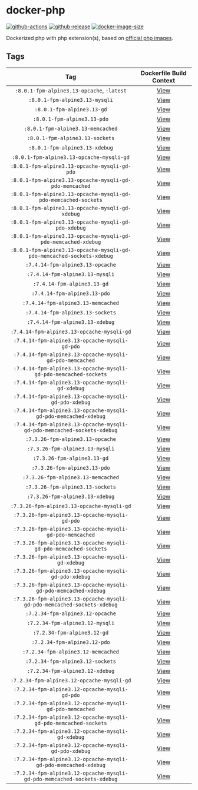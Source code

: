 # docker-php

[![github-actions](https://github.com/theohbrothers/docker-php/workflows/ci-master-pr/badge.svg)](https://github.com/theohbrothers/docker-php/actions)
[![github-release](https://img.shields.io/github/v/release/theohbrothers/docker-php?style=flat-square)](https://github.com/theohbrothers/docker-php/releases/)
[![docker-image-size](https://img.shields.io/docker/image-size/theohbrothers/docker-php/latest)](https://hub.docker.com/r/theohbrothers/docker-php)

Dockerized php with php extension(s), based on [official php images](https://hub.docker.com/_/php).

## Tags

| Tag | Dockerfile Build Context |
|:-------:|:---------:|
| `:8.0.1-fpm-alpine3.13-opcache`, `:latest` | [View](variants/8.0.1-fpm-alpine3.13-opcache ) |
| `:8.0.1-fpm-alpine3.13-mysqli` | [View](variants/8.0.1-fpm-alpine3.13-mysqli ) |
| `:8.0.1-fpm-alpine3.13-gd` | [View](variants/8.0.1-fpm-alpine3.13-gd ) |
| `:8.0.1-fpm-alpine3.13-pdo` | [View](variants/8.0.1-fpm-alpine3.13-pdo ) |
| `:8.0.1-fpm-alpine3.13-memcached` | [View](variants/8.0.1-fpm-alpine3.13-memcached ) |
| `:8.0.1-fpm-alpine3.13-sockets` | [View](variants/8.0.1-fpm-alpine3.13-sockets ) |
| `:8.0.1-fpm-alpine3.13-xdebug` | [View](variants/8.0.1-fpm-alpine3.13-xdebug ) |
| `:8.0.1-fpm-alpine3.13-opcache-mysqli-gd` | [View](variants/8.0.1-fpm-alpine3.13-opcache-mysqli-gd ) |
| `:8.0.1-fpm-alpine3.13-opcache-mysqli-gd-pdo` | [View](variants/8.0.1-fpm-alpine3.13-opcache-mysqli-gd-pdo ) |
| `:8.0.1-fpm-alpine3.13-opcache-mysqli-gd-pdo-memcached` | [View](variants/8.0.1-fpm-alpine3.13-opcache-mysqli-gd-pdo-memcached ) |
| `:8.0.1-fpm-alpine3.13-opcache-mysqli-gd-pdo-memcached-sockets` | [View](variants/8.0.1-fpm-alpine3.13-opcache-mysqli-gd-pdo-memcached-sockets ) |
| `:8.0.1-fpm-alpine3.13-opcache-mysqli-gd-xdebug` | [View](variants/8.0.1-fpm-alpine3.13-opcache-mysqli-gd-xdebug ) |
| `:8.0.1-fpm-alpine3.13-opcache-mysqli-gd-pdo-xdebug` | [View](variants/8.0.1-fpm-alpine3.13-opcache-mysqli-gd-pdo-xdebug ) |
| `:8.0.1-fpm-alpine3.13-opcache-mysqli-gd-pdo-memcached-xdebug` | [View](variants/8.0.1-fpm-alpine3.13-opcache-mysqli-gd-pdo-memcached-xdebug ) |
| `:8.0.1-fpm-alpine3.13-opcache-mysqli-gd-pdo-memcached-sockets-xdebug` | [View](variants/8.0.1-fpm-alpine3.13-opcache-mysqli-gd-pdo-memcached-sockets-xdebug ) |
| `:7.4.14-fpm-alpine3.13-opcache` | [View](variants/7.4.14-fpm-alpine3.13-opcache ) |
| `:7.4.14-fpm-alpine3.13-mysqli` | [View](variants/7.4.14-fpm-alpine3.13-mysqli ) |
| `:7.4.14-fpm-alpine3.13-gd` | [View](variants/7.4.14-fpm-alpine3.13-gd ) |
| `:7.4.14-fpm-alpine3.13-pdo` | [View](variants/7.4.14-fpm-alpine3.13-pdo ) |
| `:7.4.14-fpm-alpine3.13-memcached` | [View](variants/7.4.14-fpm-alpine3.13-memcached ) |
| `:7.4.14-fpm-alpine3.13-sockets` | [View](variants/7.4.14-fpm-alpine3.13-sockets ) |
| `:7.4.14-fpm-alpine3.13-xdebug` | [View](variants/7.4.14-fpm-alpine3.13-xdebug ) |
| `:7.4.14-fpm-alpine3.13-opcache-mysqli-gd` | [View](variants/7.4.14-fpm-alpine3.13-opcache-mysqli-gd ) |
| `:7.4.14-fpm-alpine3.13-opcache-mysqli-gd-pdo` | [View](variants/7.4.14-fpm-alpine3.13-opcache-mysqli-gd-pdo ) |
| `:7.4.14-fpm-alpine3.13-opcache-mysqli-gd-pdo-memcached` | [View](variants/7.4.14-fpm-alpine3.13-opcache-mysqli-gd-pdo-memcached ) |
| `:7.4.14-fpm-alpine3.13-opcache-mysqli-gd-pdo-memcached-sockets` | [View](variants/7.4.14-fpm-alpine3.13-opcache-mysqli-gd-pdo-memcached-sockets ) |
| `:7.4.14-fpm-alpine3.13-opcache-mysqli-gd-xdebug` | [View](variants/7.4.14-fpm-alpine3.13-opcache-mysqli-gd-xdebug ) |
| `:7.4.14-fpm-alpine3.13-opcache-mysqli-gd-pdo-xdebug` | [View](variants/7.4.14-fpm-alpine3.13-opcache-mysqli-gd-pdo-xdebug ) |
| `:7.4.14-fpm-alpine3.13-opcache-mysqli-gd-pdo-memcached-xdebug` | [View](variants/7.4.14-fpm-alpine3.13-opcache-mysqli-gd-pdo-memcached-xdebug ) |
| `:7.4.14-fpm-alpine3.13-opcache-mysqli-gd-pdo-memcached-sockets-xdebug` | [View](variants/7.4.14-fpm-alpine3.13-opcache-mysqli-gd-pdo-memcached-sockets-xdebug ) |
| `:7.3.26-fpm-alpine3.13-opcache` | [View](variants/7.3.26-fpm-alpine3.13-opcache ) |
| `:7.3.26-fpm-alpine3.13-mysqli` | [View](variants/7.3.26-fpm-alpine3.13-mysqli ) |
| `:7.3.26-fpm-alpine3.13-gd` | [View](variants/7.3.26-fpm-alpine3.13-gd ) |
| `:7.3.26-fpm-alpine3.13-pdo` | [View](variants/7.3.26-fpm-alpine3.13-pdo ) |
| `:7.3.26-fpm-alpine3.13-memcached` | [View](variants/7.3.26-fpm-alpine3.13-memcached ) |
| `:7.3.26-fpm-alpine3.13-sockets` | [View](variants/7.3.26-fpm-alpine3.13-sockets ) |
| `:7.3.26-fpm-alpine3.13-xdebug` | [View](variants/7.3.26-fpm-alpine3.13-xdebug ) |
| `:7.3.26-fpm-alpine3.13-opcache-mysqli-gd` | [View](variants/7.3.26-fpm-alpine3.13-opcache-mysqli-gd ) |
| `:7.3.26-fpm-alpine3.13-opcache-mysqli-gd-pdo` | [View](variants/7.3.26-fpm-alpine3.13-opcache-mysqli-gd-pdo ) |
| `:7.3.26-fpm-alpine3.13-opcache-mysqli-gd-pdo-memcached` | [View](variants/7.3.26-fpm-alpine3.13-opcache-mysqli-gd-pdo-memcached ) |
| `:7.3.26-fpm-alpine3.13-opcache-mysqli-gd-pdo-memcached-sockets` | [View](variants/7.3.26-fpm-alpine3.13-opcache-mysqli-gd-pdo-memcached-sockets ) |
| `:7.3.26-fpm-alpine3.13-opcache-mysqli-gd-xdebug` | [View](variants/7.3.26-fpm-alpine3.13-opcache-mysqli-gd-xdebug ) |
| `:7.3.26-fpm-alpine3.13-opcache-mysqli-gd-pdo-xdebug` | [View](variants/7.3.26-fpm-alpine3.13-opcache-mysqli-gd-pdo-xdebug ) |
| `:7.3.26-fpm-alpine3.13-opcache-mysqli-gd-pdo-memcached-xdebug` | [View](variants/7.3.26-fpm-alpine3.13-opcache-mysqli-gd-pdo-memcached-xdebug ) |
| `:7.3.26-fpm-alpine3.13-opcache-mysqli-gd-pdo-memcached-sockets-xdebug` | [View](variants/7.3.26-fpm-alpine3.13-opcache-mysqli-gd-pdo-memcached-sockets-xdebug ) |
| `:7.2.34-fpm-alpine3.12-opcache` | [View](variants/7.2.34-fpm-alpine3.12-opcache ) |
| `:7.2.34-fpm-alpine3.12-mysqli` | [View](variants/7.2.34-fpm-alpine3.12-mysqli ) |
| `:7.2.34-fpm-alpine3.12-gd` | [View](variants/7.2.34-fpm-alpine3.12-gd ) |
| `:7.2.34-fpm-alpine3.12-pdo` | [View](variants/7.2.34-fpm-alpine3.12-pdo ) |
| `:7.2.34-fpm-alpine3.12-memcached` | [View](variants/7.2.34-fpm-alpine3.12-memcached ) |
| `:7.2.34-fpm-alpine3.12-sockets` | [View](variants/7.2.34-fpm-alpine3.12-sockets ) |
| `:7.2.34-fpm-alpine3.12-xdebug` | [View](variants/7.2.34-fpm-alpine3.12-xdebug ) |
| `:7.2.34-fpm-alpine3.12-opcache-mysqli-gd` | [View](variants/7.2.34-fpm-alpine3.12-opcache-mysqli-gd ) |
| `:7.2.34-fpm-alpine3.12-opcache-mysqli-gd-pdo` | [View](variants/7.2.34-fpm-alpine3.12-opcache-mysqli-gd-pdo ) |
| `:7.2.34-fpm-alpine3.12-opcache-mysqli-gd-pdo-memcached` | [View](variants/7.2.34-fpm-alpine3.12-opcache-mysqli-gd-pdo-memcached ) |
| `:7.2.34-fpm-alpine3.12-opcache-mysqli-gd-pdo-memcached-sockets` | [View](variants/7.2.34-fpm-alpine3.12-opcache-mysqli-gd-pdo-memcached-sockets ) |
| `:7.2.34-fpm-alpine3.12-opcache-mysqli-gd-xdebug` | [View](variants/7.2.34-fpm-alpine3.12-opcache-mysqli-gd-xdebug ) |
| `:7.2.34-fpm-alpine3.12-opcache-mysqli-gd-pdo-xdebug` | [View](variants/7.2.34-fpm-alpine3.12-opcache-mysqli-gd-pdo-xdebug ) |
| `:7.2.34-fpm-alpine3.12-opcache-mysqli-gd-pdo-memcached-xdebug` | [View](variants/7.2.34-fpm-alpine3.12-opcache-mysqli-gd-pdo-memcached-xdebug ) |
| `:7.2.34-fpm-alpine3.12-opcache-mysqli-gd-pdo-memcached-sockets-xdebug` | [View](variants/7.2.34-fpm-alpine3.12-opcache-mysqli-gd-pdo-memcached-sockets-xdebug ) |
